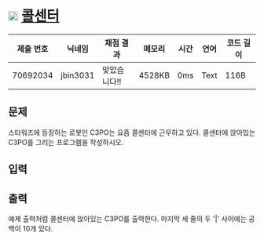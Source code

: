 # <img width="20px"  src="https://d2gd6pc034wcta.cloudfront.net/tier/1.svg" class="solvedac-tier"> [콜센터](https://www.acmicpc.net/problem/5339) 

| 제출 번호 | 닉네임 | 채점 결과 | 메모리 | 시간 | 언어 | 코드 길이 |
|---|---|---|---|---|---|---|
|70692034|jbin3031|맞았습니다!! |4528KB|0ms|Text|116B|

## 문제
<p>스타워즈에 등장하는 로봇인 C3PO는 요즘 콜센터에 근무하고 있다. 콜센터에 앉아있는 C3PO를 그리는 프로그램을 작성하시오.</p>

## 입력


## 출력
<p>예제 출력처럼 콜센터에 앉아있는 C3PO를 출력한다. 마지막 세 줄의 두 '|' 사이에는 공백이 10개 있다.</p>

